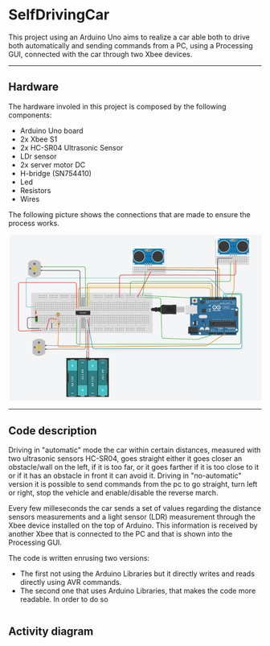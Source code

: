 # SelfDrivingCar
This project using an Arduino Uno aims to realize a car able both to drive both automatically and sending commands from a PC, using a Processing GUI, connected with the car through two Xbee devices. 

----------------------------------------------------------------------------------------------------

## Hardware

The hardware involed in this project is composed by the following components:
* Arduino Uno board
* 2x Xbee S1
* 2x HC-SR04 Ultrasonic Sensor
* LDr sensor
* 2x server motor DC
* H-bridge (SN754410)
* Led 
* Resistors
* Wires

The following picture shows the connections that are made to ensure the process works.

![foto](https://github.com/marcozecchini/SelfDrivingCar/blob/master/Images/Circuit.png)


----------------------------------------------------------------------------------------------------

## Code description

Driving in "automatic" mode the car within certain distances, measured with two ultrasonic sensors HC-SR04,  goes straight either it goes closer an obstacle/wall on the left, if it is too far, or it goes farther if it is too close to it or if it has an obstacle in front it can avoid it. Driving in "no-automatic" version it is possible to send commands from the pc to go straight, turn left or right, stop the vehicle and enable/disable the reverse march.

Every few milleseconds the car sends a set of values regarding the distance sensors measurements and a light sensor (LDR) measurement through the Xbee device installed on the top of Arduino. This information is received by another Xbee that is connected to the PC and that is shown into the Processing GUI.

The code is written enrusing two versions:
* The first not using the Arduino Libraries but it directly writes and reads directly using AVR commands.
* The second one that uses Arduino Libraries, that makes the code more readable.
In order to do so 
```

```
## Activity diagram
